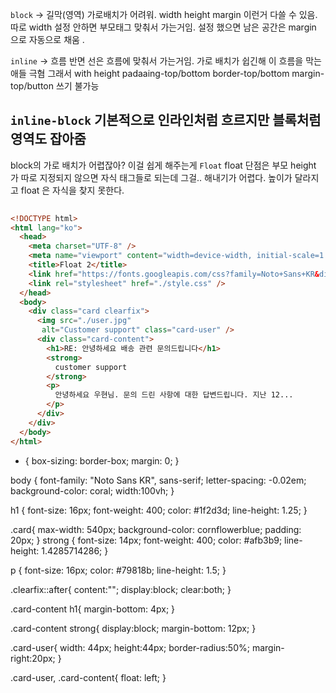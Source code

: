 `block` -> 길막(영역)
가로배치가 어려워.
width height margin 이런거 다쓸 수 있음.
따로 width 설정 안하면 부모태그 맞춰서 가는거임.
설정 했으면 남은 공간은 margin 으로 자동으로 채움 .

`inline` -> 흐름 
반면 선은 흐름에 맞춰서 가는거임. 가로 배치가 쉽긴해 이 흐름을 막는 애들 극혐 그래서 
with height padaaing-top/bottom border-top/bottom margin-top/button 쓰기 불가능 

`inline-block`  기본적으로 인라인처럼 흐르지만 블록처럼 영역도 잡아줌
---

block의 가로 배치가 어렵잖아? 이걸 쉽게 해주는게 `Float` 
float 단점은 부모 height 가 따로 지정되지 않으면 자식 태그들로 되는데 그걸.. 해내기가 어렵다.  높이가 달라지고 
float 은 자식을 찾지 못한다. 
```html
  
<!DOCTYPE html>
<html lang="ko">
  <head>
    <meta charset="UTF-8" />
    <meta name="viewport" content="width=device-width, initial-scale=1.0" />
    <title>Float 2</title>
    <link href="https://fonts.googleapis.com/css?family=Noto+Sans+KR&display=swap" rel="stylesheet" />
    <link rel="stylesheet" href="./style.css" />
  </head>
  <body>
    <div class="card clearfix">
      <img src="./user.jpg"
       alt="Customer support" class="card-user" />
      <div class="card-content">
        <h1>RE: 안녕하세요 배송 관련 문의드립니다</h1>
        <strong>
          customer support
        </strong>
        <p>
          안녕하세요 우현님. 문의 드린 사항에 대한 답변드립니다. 지난 12...
        </p>
      </div>
    </div>
  </body>
</html>
```
* {
  box-sizing: border-box;
  margin: 0;
}

body {
  font-family: "Noto Sans KR", sans-serif;
  letter-spacing: -0.02em;
  background-color: coral;
  width:100vh;
}

h1 {
  font-size: 16px;
  font-weight: 400;
  color: #1f2d3d;
  line-height: 1.25;
}

.card{
  max-width: 540px;
  background-color: cornflowerblue;
  padding: 20px;
}
strong {
  font-size: 14px;
  font-weight: 400;
  color: #afb3b9;
  line-height: 1.4285714286;
}

p {
  font-size: 16px;
  color: #79818b;
  line-height: 1.5;
}

.clearfix::after{
  content:"";
  display:block;
  clear:both;
}


.card-content h1{
  margin-bottom: 4px;
}

.card-content strong{
  display:block;
  margin-bottom: 12px;
}

.card-user{
  width: 44px;
  height:44px;
  border-radius:50%;
  margin-right:20px;
}

.card-user,
.card-content{
  float: left;
}


```css

```

